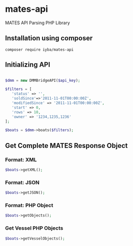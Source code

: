 # mates-api
MATES API Parsing PHP Library


## Installation using composer

`composer require iyba/mates-api`


## Initializing API
 
 
 ```php
 
 $dmm = new DMMBridgeAPI($api_key);
 
 $filters = [
    'status' => '',
    'soldSince'=>'2011-11-01T00:00:00Z',
    'modifiedSince' => '2011-11-01T00:00:00Z',
    'start' => 0,
    'rows' => 10,
    'owner' => '1234,1235,1236'
 ];
 
 $boats = $dmm->boats($filters);

 ```

## Get Complete MATES Response Object

### Format: XML

```php
$boats->getXML();
```

### Format: JSON

```php
$boats->getJSON();
```

### Format: PHP Object

```php
$boats->getObjects();
```


### Get Vessel PHP Objects

```php
$boats->getVesselObjects();
```